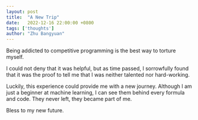 ```yaml
---
layout: post
title:  "A New Trip"
date:   2022-12-16 22:00:00 +0800
tags: ['thoughts']
author: "Zhu Bangyuan"
---
```


Being addicted to competitive programming is the best way to torture myself.<br>

I could not deny that it was helpful, but as time passed, I sorrowfully found that it was the proof to tell me that I was neither talented nor hard-working.<br>

Luckily, this experience could provide me with a new journey. Although I am just a beginner at machine learning, I can see them behind every formula and code. They never left, they became part of me.<br>

Bless to my new future.<br>